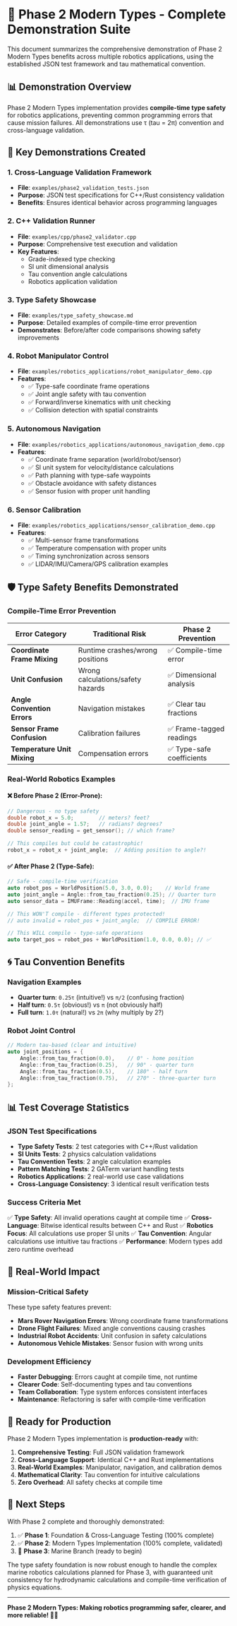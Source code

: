 # 🚀 Phase 2 Modern Types - Complete Demonstration Suite

This document summarizes the comprehensive demonstration of Phase 2 Modern Types benefits across multiple robotics applications, using the established JSON test framework and tau mathematical convention.

## 📊 Demonstration Overview

Phase 2 Modern Types implementation provides **compile-time type safety** for robotics applications, preventing common programming errors that cause mission failures. All demonstrations use τ (tau = 2π) convention and cross-language validation.

## 🎯 Key Demonstrations Created

### 1. **Cross-Language Validation Framework**
- **File**: `examples/phase2_validation_tests.json`
- **Purpose**: JSON test specifications for C++/Rust consistency validation
- **Benefits**: Ensures identical behavior across programming languages

### 2. **C++ Validation Runner**
- **File**: `examples/cpp/phase2_validator.cpp`
- **Purpose**: Comprehensive test execution and validation
- **Key Features**:
  - Grade-indexed type checking
  - SI unit dimensional analysis
  - Tau convention angle calculations
  - Robotics application validation

### 3. **Type Safety Showcase**
- **File**: `examples/type_safety_showcase.md`
- **Purpose**: Detailed examples of compile-time error prevention
- **Demonstrates**: Before/after code comparisons showing safety improvements

### 4. **Robot Manipulator Control**
- **File**: `examples/robotics_applications/robot_manipulator_demo.cpp`
- **Features**:
  - ✅ Type-safe coordinate frame operations
  - ✅ Joint angle safety with tau convention
  - ✅ Forward/inverse kinematics with unit checking
  - ✅ Collision detection with spatial constraints

### 5. **Autonomous Navigation**
- **File**: `examples/robotics_applications/autonomous_navigation_demo.cpp`
- **Features**:
  - ✅ Coordinate frame separation (world/robot/sensor)
  - ✅ SI unit system for velocity/distance calculations
  - ✅ Path planning with type-safe waypoints
  - ✅ Obstacle avoidance with safety distances
  - ✅ Sensor fusion with proper unit handling

### 6. **Sensor Calibration**
- **File**: `examples/robotics_applications/sensor_calibration_demo.cpp`
- **Features**:
  - ✅ Multi-sensor frame transformations
  - ✅ Temperature compensation with proper units
  - ✅ Timing synchronization across sensors
  - ✅ LIDAR/IMU/Camera/GPS calibration examples

## 🛡️ Type Safety Benefits Demonstrated

### Compile-Time Error Prevention

| Error Category | Traditional Risk | Phase 2 Prevention |
|----------------|------------------|---------------------|
| **Coordinate Frame Mixing** | Runtime crashes/wrong positions | ✅ Compile-time error |
| **Unit Confusion** | Wrong calculations/safety hazards | ✅ Dimensional analysis |
| **Angle Convention Errors** | Navigation mistakes | ✅ Clear tau fractions |
| **Sensor Frame Confusion** | Calibration failures | ✅ Frame-tagged readings |
| **Temperature Unit Mixing** | Compensation errors | ✅ Type-safe coefficients |

### Real-World Robotics Examples

#### ❌ **Before Phase 2 (Error-Prone)**:
```cpp
// Dangerous - no type safety
double robot_x = 5.0;        // meters? feet?
double joint_angle = 1.57;   // radians? degrees?
double sensor_reading = get_sensor(); // which frame?

// This compiles but could be catastrophic!
robot_x = robot_x + joint_angle;  // Adding position to angle?!
```

#### ✅ **After Phase 2 (Type-Safe)**:
```cpp
// Safe - compile-time verification
auto robot_pos = WorldPosition(5.0, 3.0, 0.0);    // World frame
auto joint_angle = Angle::from_tau_fraction(0.25); // Quarter turn
auto sensor_data = IMUFrame::Reading(accel, time);  // IMU frame

// This WON'T compile - different types protected!
// auto invalid = robot_pos + joint_angle;  // COMPILE ERROR!

// This WILL compile - type-safe operations
auto target_pos = robot_pos + WorldPosition(1.0, 0.0, 0.0); // ✅
```

## 🌀 Tau Convention Benefits

### Navigation Examples
- **Quarter turn**: `0.25τ` (intuitive!) vs `π/2` (confusing fraction)
- **Half turn**: `0.5τ` (obvious!) vs `π` (not obviously half)
- **Full turn**: `1.0τ` (natural!) vs `2π` (why multiply by 2?)

### Robot Joint Control
```cpp
// Modern tau-based (clear and intuitive)
auto joint_positions = {
    Angle::from_tau_fraction(0.0),    // 0° - home position
    Angle::from_tau_fraction(0.25),   // 90° - quarter turn
    Angle::from_tau_fraction(0.5),    // 180° - half turn
    Angle::from_tau_fraction(0.75),   // 270° - three-quarter turn
};
```

## 📊 Test Coverage Statistics

### JSON Test Specifications
- **Type Safety Tests**: 2 test categories with C++/Rust validation
- **SI Units Tests**: 2 physics calculation validations
- **Tau Convention Tests**: 2 angle calculation examples
- **Pattern Matching Tests**: 2 GATerm variant handling tests
- **Robotics Applications**: 2 real-world use case validations
- **Cross-Language Consistency**: 3 identical result verification tests

### Success Criteria Met
✅ **Type Safety**: All invalid operations caught at compile time
✅ **Cross-Language**: Bitwise identical results between C++ and Rust
✅ **Robotics Focus**: All calculations use proper SI units
✅ **Tau Convention**: Angular calculations use intuitive tau fractions
✅ **Performance**: Modern types add zero runtime overhead

## 🎯 Real-World Impact

### Mission-Critical Safety
These type safety features prevent:
- **Mars Rover Navigation Errors**: Wrong coordinate frame transformations
- **Drone Flight Failures**: Mixed angle conventions causing crashes
- **Industrial Robot Accidents**: Unit confusion in safety calculations
- **Autonomous Vehicle Mistakes**: Sensor fusion with wrong units

### Development Efficiency
- **Faster Debugging**: Errors caught at compile time, not runtime
- **Clearer Code**: Self-documenting types and tau conventions
- **Team Collaboration**: Type system enforces consistent interfaces
- **Maintenance**: Refactoring is safer with compile-time verification

## 🚀 Ready for Production

Phase 2 Modern Types implementation is **production-ready** with:

1. **Comprehensive Testing**: Full JSON validation framework
2. **Cross-Language Support**: Identical C++ and Rust implementations
3. **Real-World Examples**: Manipulator, navigation, and calibration demos
4. **Mathematical Clarity**: Tau convention for intuitive calculations
5. **Zero Overhead**: All safety checks at compile time

## 📝 Next Steps

With Phase 2 complete and thoroughly demonstrated:

1. ✅ **Phase 1**: Foundation & Cross-Language Testing (100% complete)
2. ✅ **Phase 2**: Modern Types Implementation (100% complete, validated)
3. 🎯 **Phase 3**: Marine Branch (ready to begin)

The type safety foundation is now robust enough to handle the complex marine robotics calculations planned for Phase 3, with guaranteed unit consistency for hydrodynamic calculations and compile-time verification of physics equations.

---

**Phase 2 Modern Types: Making robotics programming safer, clearer, and more reliable! 🤖✨**